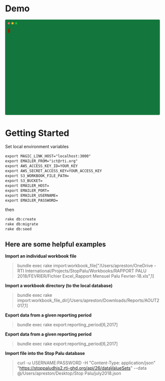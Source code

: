 

# Demo
![Malari Workbook Import Tool](public/parrot.svg)

# Getting Started

Set local environment variables

```
export MAGIC_LINK_HOST="localhost:3000"
export EMAILER_FROM="ict@rti.org"
export AWS_ACCESS_KEY_ID=YOUR_KEY
export AWS_SECRET_ACCESS_KEY=YOUR_ACCESS_KEY
export S3_WORKBOOK_FILE_PATH=
export S3_BUCKET=
export EMAILER_HOST=
export EMAILER_PORT=
export EMAILER_USERNAME=
export EMAILER_PASSWORD=
```

then

```
rake db:create
rake db:migrate
rake db:seed

```



## Here are some helpful examples

**Import an individual workbook file**
> bundle exec rake import:workbook_file["/Users/apreston/OneDrive - RTI International/Projects/StopPalu/Workbooks/RAPPORT PALU 2018/FEVRIER/Fichier Excel_Rapport Mensuel  Palu Fevrier-18.xls",1]

**Import a workbook directory (to the local database)**
> bundle exec rake import:workbook_file_dir[/Users/apreston/Downloads/Reports/AOUT2017,1]

**Export data from a given reporting period**
> bundle exec rake export:reporting_period[6,2017]

**Export data from a given reporting period**
> bundle exec rake export:reporting_period[6,2017]

**Import file into the Stop Palu database**
> curl -u USERNAME:PASSWORD -H "Content-Type: application/json"  "https://stoppaludhis2.rti-ghd.org/api/26/dataValueSets" --data @/Users/apreston/Desktop/Stop Palu/july2018.json




